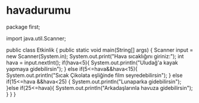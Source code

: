 # havadurumu

package first;

import java.util.Scanner;

public class Etkinlik {
    public static void main(String[] args) {
    Scanner input = new Scanner(System.in);
        System.out.print("Hava sıcaklığını giriniz:");
        int hava = input.nextInt();
        if(hava<5){
            System.out.println("Uludağ'a kayak yapmaya gidebilirsin");
        }
        else if(5<=hava&&hava<15){
            System.out.println("Sıcak Çikolata eşliğinde film seyredebilirsin");
        }
        else if(15<=hava &&hava<25) {
            System.out.println("Lunaparka gidebilirsin");
        }else if(25<=hava){
            System.out.println("Arkadaşlarınla havuza gidebilirsin");
        }
    }
}
